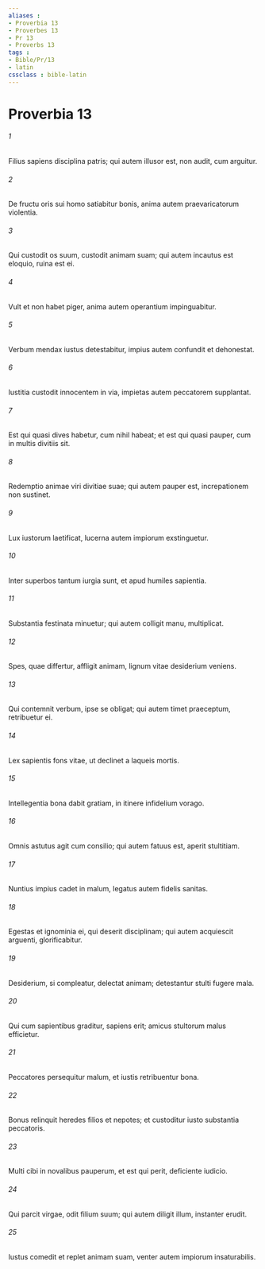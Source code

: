 ```yaml
---
aliases : 
- Proverbia 13
- Proverbes 13
- Pr 13
- Proverbs 13
tags : 
- Bible/Pr/13
- latin
cssclass : bible-latin
---
```


# Proverbia 13

###### 1
Filius sapiens disciplina patris; qui autem illusor est, non audit, cum arguitur.
###### 2
De fructu oris sui homo satiabitur bonis, anima autem praevaricatorum violentia.
###### 3
Qui custodit os suum, custodit animam suam; qui autem incautus est eloquio, ruina est ei.
###### 4
Vult et non habet piger, anima autem operantium impinguabitur.
###### 5
Verbum mendax iustus detestabitur, impius autem confundit et dehonestat.
###### 6
Iustitia custodit innocentem in via, impietas autem peccatorem supplantat.
###### 7
Est qui quasi dives habetur, cum nihil habeat; et est qui quasi pauper, cum in multis divitiis sit.
###### 8
Redemptio animae viri divitiae suae; qui autem pauper est, increpationem non sustinet.
###### 9
Lux iustorum laetificat, lucerna autem impiorum exstinguetur.
###### 10
Inter superbos tantum iurgia sunt, et apud humiles sapientia.
###### 11
Substantia festinata minuetur; qui autem colligit manu, multiplicat.
###### 12
Spes, quae differtur, affligit animam, lignum vitae desiderium veniens.
###### 13
Qui contemnit verbum, ipse se obligat; qui autem timet praeceptum, retribuetur ei.
###### 14
Lex sapientis fons vitae, ut declinet a laqueis mortis.
###### 15
Intellegentia bona dabit gratiam, in itinere infidelium vorago.
###### 16
Omnis astutus agit cum consilio; qui autem fatuus est, aperit stultitiam.
###### 17
Nuntius impius cadet in malum, legatus autem fidelis sanitas.
###### 18
Egestas et ignominia ei, qui deserit disciplinam; qui autem acquiescit arguenti, glorificabitur.
###### 19
Desiderium, si compleatur, delectat animam; detestantur stulti fugere mala.
###### 20
Qui cum sapientibus graditur, sapiens erit; amicus stultorum malus efficietur.
###### 21
Peccatores persequitur malum, et iustis retribuentur bona.
###### 22
Bonus relinquit heredes filios et nepotes; et custoditur iusto substantia peccatoris.
###### 23
Multi cibi in novalibus pauperum, et est qui perit, deficiente iudicio.
###### 24
Qui parcit virgae, odit filium suum; qui autem diligit illum, instanter erudit.
###### 25
Iustus comedit et replet animam suam, venter autem impiorum insaturabilis.
